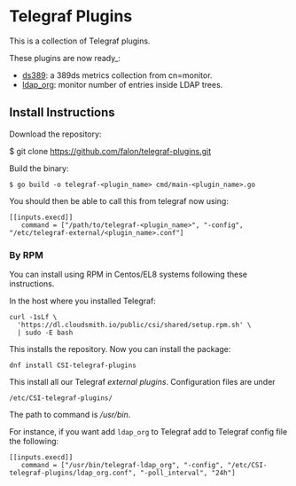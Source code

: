 # Telegraf Plugins

This is a collection of Telegraf plugins.

These plugins are now ready_:

- [ds389](plugins/inputs/ds389/README.md): a 389ds metrics collection from cn=monitor.
- [ldap_org](plugins/inputs/ldap_org/README.md): monitor number of entries inside LDAP trees.

## Install Instructions

Download the repository:

$ git clone https://github.com/falon/telegraf-plugins.git

Build the binary:

	$ go build -o telegraf-<plugin_name> cmd/main-<plugin_name>.go

You should then be able to call this from telegraf now using:

```
[[inputs.execd]]
   command = ["/path/to/telegraf-<plugin_name>", "-config", "/etc/telegraf-external/<plugin_name>.conf"]
```

### By RPM

You can install using RPM in Centos/EL8 systems following these instructions.

In the host where you installed Telegraf:

```
curl -1sLf \
  'https://dl.cloudsmith.io/public/csi/shared/setup.rpm.sh' \
  | sudo -E bash
```

This installs the repository. Now you can install the package:

`dnf install CSI-telegraf-plugins`

This install all our Telegraf _external plugins_.
Configuration files are under

	/etc/CSI-telegraf-plugins/

The path to command is */usr/bin*.

For instance, if you want add `ldap_org` to Telegraf add to Telegraf config file the following:

```
[[inputs.execd]]
   command = ["/usr/bin/telegraf-ldap_org", "-config", "/etc/CSI-telegraf-plugins/ldap_org.conf", "-poll_interval", "24h"]
```
